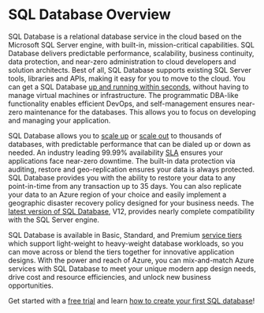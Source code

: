 <properties
   pageTitle="What is SQL Database"
   description="Discover the technical details and capabilities of Azure SQL Database, Microsoft's relational database management system (RDBMS) and PaaS solution in the cloud."
   services="sql-database"
   documentationCenter=""
   authors="shontnew"
   manager="jeffreyg"
   editor="monicar"/>

<tags
   ms.service="sql-database"
   ms.devlang="na"
   ms.topic="article"
   ms.tgt_pltfrm="na"
   ms.workload="data-management"
   ms.date="04/14/2015"
   ms.author="shkurhek"/>

# SQL Database Overview

SQL Database is a relational database service in the cloud based on the Microsoft SQL Server engine, with built-in, mission-critical capabilities. SQL Database delivers predictable performance, scalability, business continuity, data protection, and near-zero administration to cloud developers and solution architects. Best of all, SQL Database supports existing SQL Server tools, libraries and APIs, making it easy for you to move to the cloud. You can get a SQL Database [up and running within seconds](sql-database-get-started.md), without having to manage virtual machines or infrastructure. The programmatic DBA-like functionality enables efficient DevOps, and self-management ensures near-zero maintenance for the databases. This allows you to focus on developing and managing your application.

SQL Database allows you to [scale up](sql-database-service-tiers.md) or [scale out](sql-database-elastic-scale-get-started.md) to thousands of databases, with predictable performance that can be dialed up or down as needed. An industry leading 99.99% availability [SLA](http://azure.microsoft.com/support/legal/sla/) ensures your applications face near-zero downtime. The built-in data protection via auditing, restore and geo-replication ensures your data is always protected. SQL Database provides you with the ability to restore your data to any point-in-time from any transaction up to 35 days. You can also replicate your data to an Azure region of your choice and easily implement a geographic disaster recovery policy designed for your business needs. The [latest version of SQL Database](sql-database-preview-whats-new.md), V12, provides nearly complete compatibility with the SQL Server engine.

SQL Database is available in Basic, Standard, and Premium [service tiers](sql-database-service-tiers.md) which support light-weight to heavy-weight database workloads, so you can move across or blend the tiers together for innovative application designs. With the power and reach of Azure, you can mix-and-match Azure services with SQL Database to meet your unique modern app design needs, drive cost and resource efficiencies, and unlock new business opportunities.

Get started with a [free trial](http://azure.microsoft.com/pricing/free-trial/) and learn [how to create your first SQL database](sql-database-get-started.md)!
